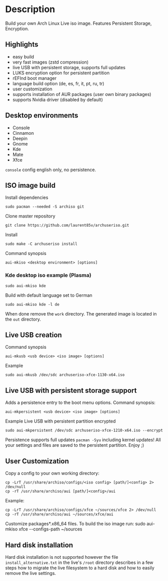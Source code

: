 Description
===========

Build your own Arch Linux Live iso image. Features Persistent Storage, Encryption.

Highlights
----------

* easy build
* very fast images (zstd compression)
* live USB with persistent storage, supports full updates
* LUKS encryption option for persistent partition
* rEFInd boot manager
* language build option (de, es, fr, it, pt, ru, tr)
* user customization
* supports installation of AUR packages (user own binary packages)
* supports Nvidia driver (disabled by default)

Desktop environments
--------------------

* Console
* Cinnamon
* Deepin
* Gnome
* Kde
* Mate
* Xfce

`console` config english only, no persistence.

ISO image build
---------------

Install dependencies

    sudo pacman --needed -S archiso git

Clone master repository

    git clone https://github.com/laurent85v/archuseriso.git

Install

    sudo make -C archuseriso install

Command synopsis

    aui-mkiso <desktop environment> [options]

### Kde desktop iso example (Plasma)

    sudo aui-mkiso kde

Build with default language set to German

    sudo aui-mkiso kde -l de

When done remove the `work` directory. The generated image is located in the `out` directory.

Live USB creation
-----------------
Command synopsis

    aui-mkusb <usb device> <iso image> [options]

Example

    sudo aui-mkusb /dev/sdc archuseriso-xfce-1130-x64.iso

Live USB with persistent storage support
----------------------------------------
Adds a persistence entry to the boot menu options.
Command synopsis:

    aui-mkpersistent <usb device> <iso image> [options]

Example Live USB with persistent partition encrypted

    sudo aui-mkpersistent /dev/sdc archuseriso-xfce-1210-x64.iso --encrypt

Persistence supports full updates `pacman -Syu` including kernel updates!
All your settings and files are saved to the persistent partition. Enjoy ;)

User Customization
-------------------
Copy a config to your own working directory:

    cp -LrT /usr/share/archiso/configs/<iso config> [path/]<config> 2> /dev/null
    cp -rT /usr/share/archiso/aui [path/]<config>/aui

Example:

    cp -LrT /usr/share/archiso/configs/xfce ~/sources/xfce 2> /dev/null
    cp -rT /usr/share/archiso/aui ~/sources/xfce/aui

Customize packages\*.x86_64 files. To build the iso image run:
    sudo aui-mkiso xfce --configs-path ~/sources

Hard disk installation
----------------------
Hard disk installation is not supported however the file `install_alternative.txt` in the live's `/root` directory describes in a few steps how to migrate the live filesystem to a hard disk and how to easily remove the live settings.
